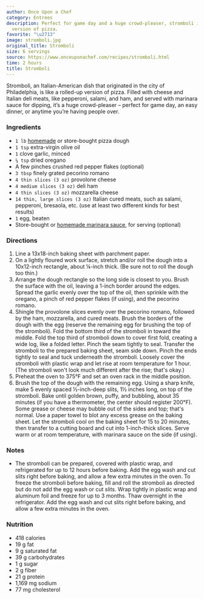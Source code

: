 ```yaml
---
author: Once Upon a Chef
category: Entrees
description: Perfect for game day and a huge crowd-pleaser, stromboli is like a rolled-up
  version of pizza.
favorite: "\u2713"
image: stromboli.jpg
original_title: Stromboli
size: 6 servings
source: https://www.onceuponachef.com/recipes/stromboli.html
time: 2 hours
title: Stromboli
---
```


Stromboli, an Italian-American dish that originated in the city of Philadelphia, is like a rolled-up version of pizza. Filled with cheese and Italian deli meats, like pepperoni, salami, and ham, and served with marinara sauce for dipping, it’s a huge crowd-pleaser – perfect for game day, an easy dinner, or anytime you’re having people over.

### Ingredients

* `1 lb` [homemade](https://www.onceuponachef.com/how-to/pizza-dough-recipe.html) or store-bought pizza dough
* `1 tsp` extra-virgin olive oil
* `1` clove garlic, minced
* `¼ tsp` dried oregano
* A few pinches crushed red pepper flakes (optional)
* `3 tbsp` finely grated pecorino romano
* `4 thin slices (3 oz)` provolone cheese
* `4 medium slices (3 oz)` deli ham
* `4 thin slices (3 oz)` mozzarella cheese
* `14 thin, large slices (3 oz)` Italian cured meats, such as salami, pepperoni, bresaola, etc. (use at least two different kinds for best results)
* `1` egg, beaten
* Store-bought or [homemade marinara sauce](https://www.onceuponachef.com/recipes/tomato-sauce-basil.html), for serving (optional)

### Directions

1. Line a 13x18-inch baking sheet with parchment paper.
2. On a lightly floured work surface, stretch and/or roll the dough into a 10x12-inch rectangle, about ¼-inch thick. (Be sure not to roll the dough too thin.)
3. Arrange the dough rectangle so the long side is closest to you. Brush the surface with the oil, leaving a 1-inch border around the edges. Spread the garlic evenly over the top of the oil, then sprinkle with the oregano, a pinch of red pepper flakes (if using), and the pecorino romano.
4. Shingle the provolone slices evenly over the pecorino romano, followed by the ham, mozzarella, and cured meats. Brush the borders of the dough with the egg (reserve the remaining egg for brushing the top of the stromboli). Fold the bottom third of the stromboli in toward the middle. Fold the top third of stromboli down to cover first fold, creating a wide log, like a folded letter. Pinch the seam tightly to seal. Transfer the stromboli to the prepared baking sheet, seam side down. Pinch the ends tightly to seal and tuck underneath the stromboli. Loosely cover the stromboli with plastic wrap and let rise at room temperature for 1 hour. (The stromboli won't look much different after the rise; that's okay.)
5. Preheat the oven to 375°F and set an oven rack in the middle position.
6. Brush the top of the dough with the remaining egg. Using a sharp knife, make 5 evenly spaced ½-inch-deep slits, 1½ inches long, on top of the stromboli. Bake until golden brown, puffy, and bubbling, about 35 minutes (if you have a thermometer, the center should register 200°F). Some grease or cheese may bubble out of the sides and top; that's normal. Use a paper towel to blot any excess grease on the baking sheet. Let the stromboli cool on the baking sheet for 15 to 20 minutes, then transfer to a cutting board and cut into 1-inch-thick slices. Serve warm or at room temperature, with marinara sauce on the side (if using).

### Notes

- The stromboli can be prepared, covered with plastic wrap, and refrigerated for up to 12 hours before baking. Add the egg wash and cut slits right before baking, and allow a few extra minutes in the oven. To freeze the stromboli before baking, fill and roll the stromboli as directed but do not add the egg wash or cut slits. Wrap tightly in plastic wrap and aluminum foil and freeze for up to 3 months. Thaw overnight in the refrigerator. Add the egg wash and cut slits right before baking, and allow a few extra minutes in the oven.

### Nutrition

* 418 calories
* 19 g fat
* 9 g saturated fat
* 39 g carbohydrates
* 1 g sugar
* 2 g fiber
* 21 g protein
* 1,169 mg sodium
* 77 mg cholesterol